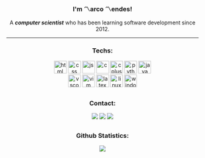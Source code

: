 <!-- <h1 align="center">Olá. Hello. Privet. Salut. Kon'nichiwa.</h1>  -->
<h3 align="center">I'm 〽arco 〽endes!</h3>
<p align="center">A <b><i>computer scientist</i></b> who has been learning software development since 2012.</p>

<hr>
<div align="center">
  <h3>Techs:</h3>
  <img src="https://cdn.jsdelivr.net/gh/devicons/devicon/icons/html5/html5-original.svg" alt="html" width="33"/>
  <img src="https://cdn.jsdelivr.net/gh/devicons/devicon/icons/css3/css3-original.svg" alt="css" width="33"/>
  <img src="https://cdn.jsdelivr.net/gh/devicons/devicon/icons/javascript/javascript-original.svg" alt="js" width="33"/>
  <img src="https://cdn.jsdelivr.net/gh/devicons/devicon/icons/c/c-original.svg" alt="c" width="33"/>
  <img src="https://cdn.jsdelivr.net/gh/devicons/devicon/icons/cplusplus/cplusplus-original.svg" alt="cplusplus" width="33"/>
  <img src="https://cdn.jsdelivr.net/gh/devicons/devicon/icons/python/python-original.svg" alt="python" width="33"/>
  <img src="https://cdn.jsdelivr.net/gh/devicons/devicon/icons/java/java-original.svg" alt="java" width="33"/>
  <br>
  <img src="https://cdn.jsdelivr.net/gh/devicons/devicon/icons/vscode/vscode-original.svg" alt="vscode" width="33"/>
  <img src="https://cdn.jsdelivr.net/gh/devicons/devicon/icons/vim/vim-original.svg" alt="vim" width="33"/>
  <img src="https://encrypted-tbn0.gstatic.com/images?q=tbn:ANd9GcQr-r5EBlnGEcwQWWbBu-_i-p78ml7D2mH2f0BU87kmjFV0mLI08nD9Qeqm-XzlpcDk7pI&usqp=CAU" alt="latex" width="33"/>
  <img src="https://cdn.jsdelivr.net/gh/devicons/devicon/icons/linux/linux-original.svg" alt="linux" width="33"/>
  <img src="https://cdn.jsdelivr.net/gh/devicons/devicon/icons/windows8/windows8-original.svg" alt="windows" width="33"/>
</div>

<h2></h2>
<div align="center">
  <h3>Contact:</h3>
  <a href="https://www.linkedin.com/in/marco-mendes-231156226/" target="_blank"><img src="https://img.shields.io/badge/-LinkedIn-%230077B5?style=for-the-badge&logo=linkedin&logoColor=white" target="_blank"></a> 
  <a href="mailto:marco93prof@gmail.com"><img src="https://img.shields.io/badge/-Gmail-%23333?style=for-the-badge&logo=gmail&logoColor=white" target="_blank"></a>
  <a href="https://www.instagram.com/marcocrante/" target="_blank"><img src="https://img.shields.io/badge/-Instagram-%23E4405F?style=for-the-badge&logo=instagram&logoColor=white" target="_blank"></a>
<!--  	<a href="" target="_blank"><img src="https://img.shields.io/badge/Twitch-9146FF?style=for-the-badge&logo=twitch&logoColor=white" target="_blank"></a> -->
<!--   <a href="" target="_blank"><img src="https://img.shields.io/badge/Discord-7289DA?style=for-the-badge&logo=discord&logoColor=white" target="_blank"></a>  -->
</div>

<h2></h2>
<div align="center">
  <h3>Github Statistics:</h3>
  <a href="https://github.com/marco93prof">
    <!--
    <img src="https://github-readme-stats.vercel.app/api?username=marco93prof&show_icons=true&include_all_commits=true&count_private=true&theme=slateorange"/>
    <br>
    -->
    <img src="https://github-readme-stats.vercel.app/api/top-langs/?username=marco93prof&layout=compact&theme=slateorange"/>
  </a>
</div>

<!-- <div> SNAKE ANIMATION </div> -->
